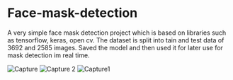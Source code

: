 # Face-mask-detection
A very simple face mask detection project which is based on libraries such as tensorflow, keras, open cv. The dataset is split into tain and test data of 3692 and 2585 images. Saved the model and then used it for later use for mask detection im real time.

![Capture](https://user-images.githubusercontent.com/83614728/132261444-c0b48d24-b68b-4e85-9edd-ca03afaab5c6.PNG)
![Capture 2](https://user-images.githubusercontent.com/83614728/132261476-1ad2ce84-f7ea-4a91-9614-8fb9a39229e5.PNG)
![Capture1](https://user-images.githubusercontent.com/83614728/132261468-84ca1d94-a86e-4988-9a8e-65d71f52f255.PNG)

